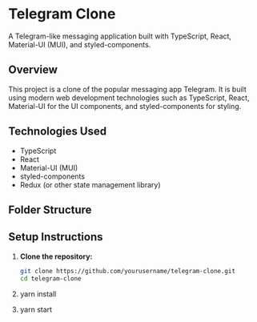 # Telegram Clone

A Telegram-like messaging application built with TypeScript, React, Material-UI (MUI), and styled-components.

## Overview

This project is a clone of the popular messaging app Telegram. It is built using modern web development technologies such as TypeScript, React, Material-UI for the UI components, and styled-components for styling.

## Technologies Used

- TypeScript
- React
- Material-UI (MUI)
- styled-components
- Redux (or other state management library)


## Folder Structure


## Setup Instructions

1. **Clone the repository:**

   ```sh
   git clone https://github.com/yourusername/telegram-clone.git
   cd telegram-clone
2. yarn install
3. yarn start
